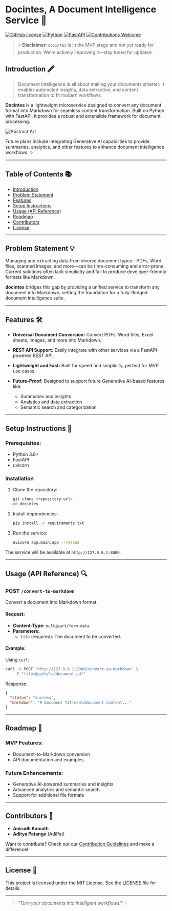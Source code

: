 # Docintes, A Document Intelligence Service 🚁

[![GitHub license](https://img.shields.io/badge/license-MIT-blue)](#license)
[![Python](https://img.shields.io/badge/Python-3.x-blue)](https://www.python.org/)
[![FastAPI](https://img.shields.io/badge/FastAPI-v0.95.1-green)](https://fastapi.tiangolo.com/)
[![Contributions Welcome](https://img.shields.io/badge/contributions-welcome-brightgreen)](#contributors)

> ⚡ **Disclaimer**: `docintes` is in the MVP stage and not yet ready for production. We’re actively improving it—stay tuned for updates!

## Introduction 🖋️

> Document Intelligence is all about making your documents smarter. It enables automated insights, data extraction, and content transformation to fit modern workflows.

**Docintes** is a lightweight microservice designed to convert any document format into Markdown for seamless content transformation. Built on Python with FastAPI, it provides a robust and extensible framework for document processing.

![Abstract Art](https://img.freepik.com/free-vector/hand-drawn-abstract-shapes-cover-collection_23-2148905409.jpg)

Future plans include integrating Generative AI capabilities to provide summaries, analytics, and other features to enhance document intelligence workflows. ✨

---

## Table of Contents 📚

- [Introduction](#introduction)
- [Problem Statement](#problem-statement)
- [Features](#features)
- [Setup Instructions](#setup-instructions)
- [Usage (API Reference)](#usage-api-reference)
- [Roadmap](#roadmap)
- [Contributors](#contributors)
- [License](#license)

---

## Problem Statement 💡

Managing and extracting data from diverse document types—PDFs, Word files, scanned images, and more—can be time-consuming and error-prone. Current solutions often lack simplicity and fail to produce developer-friendly formats like Markdown.

**docintes** bridges this gap by providing a unified service to transform any document into Markdown, setting the foundation for a fully-fledged document intelligence suite.

---

## Features 🛠️

- **Universal Document Conversion:**
  Convert PDFs, Word files, Excel sheets, images, and more into Markdown.

- **REST API Support:**
  Easily integrate with other services via a FastAPI-powered REST API.

- **Lightweight and Fast:**
  Built for speed and simplicity, perfect for MVP use cases.

- **Future-Proof:**
  Designed to support future Generative AI-based features like:
  - Summaries and insights
  - Analytics and data extraction
  - Semantic search and categorization

---

## Setup Instructions 🔧

### Prerequisites:

- Python 3.8+
- FastAPI
- uvicorn

### Installation

1. Clone the repository:

   ```bash
   git clone <repository-url>
   cd docintes
   ```

2. Install dependencies:

   ```bash
   pip install -r requirements.txt
   ```

3. Run the service:

   ```bash
   uvicorn app.main:app --reload
   ```

The service will be available at `http://127.0.0.1:8000`.

---

## Usage (API Reference) 🔍

### **POST `/convert-to-markdown`**

Convert a document into Markdown format.

#### Request:

- **Content-Type:** `multipart/form-data`
- **Parameters:**
  - `file` (required): The document to be converted.

#### Example:

Using `curl`:

```bash
curl -X POST "http://127.0.0.1:8000/convert-to-markdown" \
    -F "file=@path/to/document.pdf"
```

Response:

```json
{
  "status": "success",
  "markdown": "# Document Title\n\nDocument content..."
}
```

---

## Roadmap 🚀

### MVP Features:
- Document-to-Markdown conversion
- API documentation and examples

### Future Enhancements:
- Generative AI-powered summaries and insights
- Advanced analytics and semantic search
- Support for additional file formats

---

## Contributors 🤝

- **Anirudh Kamath**
- **Aditya Patange** (AdiPat)

Want to contribute? Check out our [Contribution Guidelines](#) and make a difference!

---

## License 🔖

This project is licensed under the MIT License. See the [LICENSE](LICENSE) file for details.

---

> _"Turn your documents into intelligent workflows!"_ ✨

